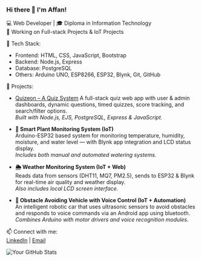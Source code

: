 ### Hi there 👋 I'm Affan!

💻 Web Developer | 🎓 Diploma in Information Technology  
🚀 Working on Full-stack Projects & IoT Projects

🔧 Tech Stack:
- Frontend: HTML, CSS, JavaScript, Bootstrap
- Backend: Node.js, Express
- Database: PostgreSQL
- Others: Arduino UNO, ESP8266, ESP32, Blynk, Git, GitHub

📌 Projects:
- [Quizeon – A Quiz System](https://github.com/mdaffan07/quizeon)
  A full-stack quiz web app with user & admin dashboards, dynamic questions, timed quizzes, score tracking, and search/filter options.  
  *Built with Node.js, EJS, PostgreSQL, Express & JavaScript.*

- **🌿 Smart Plant Monitoring System (IoT)**  
  Arduino-ESP32 based system for monitoring temperature, humidity, moisture, and water level — with Blynk app integration and LCD status display.  
  *Includes both manual and automated watering systems.*

- **🌦️ Weather Monitoring System (IoT + Web)**  
  Reads data from sensors (DHT11, MQ7, PM2.5), sends to ESP32 & Blynk for real-time air quality and weather display.  
  *Also includes local LCD screen interface.*

- **🚗 Obstacle Avoiding Vehicle with Voice Control (IoT + Automation)**  
  An intelligent robotic car that uses ultrasonic sensors to avoid obstacles and responds to voice commands via an Android app using bluetooth.  
  *Combines Arduino with motor drivers and voice recognition modules.*


📫 Connect with me:  
[LinkedIn](https://www.linkedin.com/in/mohammad-affan-53b0a7257/) | [Email](mailto:affanmohammad119@gmail.com)

![Your GitHub Stats](https://github-readme-stats.vercel.app/api?username=mdaffan07&show_icons=true&theme=github_dark)
